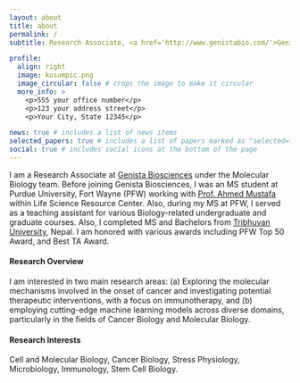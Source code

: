 ```yaml
---
layout: about
title: about
permalink: /
subtitle: Research Associate, <a href='http://www.genistabio.com/'>Genista Biosciences</a>, San Jose, CA, 95138, USA.

profile:
  align: right
  image: kusumpic.png
  image_circular: false # crops the image to make it circular
  more_info: >
    <p>555 your office number</p>
    <p>123 your address street</p>
    <p>Your City, State 12345</p>

news: true # includes a list of news items
selected_papers: true # includes a list of papers marked as "selected={true}"
social: true # includes social icons at the bottom of the page
---
```


I am a Research Associate at [Genista Biosciences](http://www.genistabio.com/) under the Molecular Biology team. Before joining Genista Biosciences, I was an MS student at Purdue University, Fort Wayne (PFW) working with [Prof. Ahmed Mustafa](https://users.pfw.edu/mustafaa) within Life Science Resource Center. Also, during my MS at PFW, I served as a teaching assistant for various Biology-related undergraduate and graduate courses. Also, I completed MS and Bachelors from  [Tribhuvan University](https://tu.edu.np/), Nepal. I am honored with various awards including PFW Top 50 Award, and Best TA Award. 

#### **Research Overview**
I am interested in two main research areas: (a) Exploring the molecular mechanisms involved in the onset of cancer and investigating potential therapeutic interventions, with a focus on immunotherapy, and (b) employing cutting-edge machine learning models across diverse domains, particularly in the fields of Cancer Biology and Molecular Biology.


#### **Research Interests**
Cell and Molecular Biology, Cancer Biology, Stress Physiology, Microbiology, Immunology, Stem Cell Biology.
